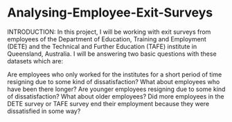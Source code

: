 # Analysing-Employee-Exit-Surveys
INTRODUCTION: In this project, I will be working with exit surveys from employees of the Department of Education, Training and Employment (DETE) and the Technical and Further Education (TAFE) institute in Queensland, Australia. I will be answering two basic questions with these datasets which are:

Are employees who only worked for the institutes for a short period of time resigning due to some kind of dissatisfaction? What about employees who have been there longer?
Are younger employees resigning due to some kind of dissatisfaction? What about older employees?
Did more employees in the DETE survey or TAFE survey end their employment because they were dissatisfied in some way?
